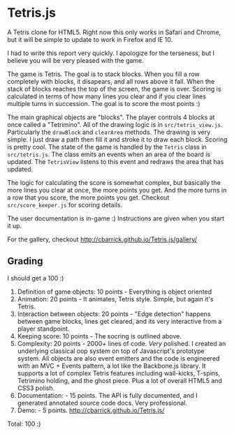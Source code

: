 Tetris.js
=========
A Tetris clone for HTML5. Right now this only works in Safari and Chrome, but it will be simple to update to work in Firefox and IE 10.

I had to write this report very quickly. I apologize for the terseness, but I believe you will be very pleased with the game.

The game is Tetris. The goal is to stack blocks. When you fill a row completely with blocks, it disapears, and all rows above it fall. When the stack of blocks reaches the top of the screen, the game is over. Scoring is calculated in terms of how many lines you clear and if you clear lines multiple turns in succession. The goal is to score the most points :)

The main graphical objects are "blocks". The player controls 4 blocks at once called a "Tetrimino". All of the drawing logic is in `src/tetris_view.js`. Particularly the `drawBlock` and `clearArea` methods. The drawing is very simple. I just draw a path then fill it and stroke it to draw each block. Scoring is pretty cool. The state of the game is handled by the `Tetris` class in `src/tetris.js`. The class emits an events when an area of the board is updated. The `TetrisView` listens to this event and redraws the area that has updated.

The logic for calculating the score is somewhat complex, but basically the more lines you clear at once, the more points you get. And the more turns in a row that you score, the more points you get. Checkout `src/score_keeper.js` for scoring details.

The user documentation is in-game :) Instructions are given when you start it up.

For the gallery, checkout http://cbarrick.github.io/Tetris.js/gallery/


Grading
-------
I should get a 100 :)

1. Definition of game objects: 10 points - Everything is object oriented
2. Animation: 20 points - It animates, Tetris style. Simple, but again it's Tetris.
3. Interaction between objects: 20 points - "Edge detection" happens between game blocks, lines get cleared, and its very interactive from a player standpoint.
4. Keeping score: 10 points - The socring is outlined above.
5. Complexity: 20 points - 2000+ lines of code. *Very* polished. I created an underlying classical oop system on top of Javascript's prototype system. All objects are also event emitters and the code is engineered with an MVC + Events pattern, a lot like the Backbone.js library. It supports a lot of complex Tetris features including wall-kicks, T-spins, Tetrimino holding, and the ghost piece. Plus a lot of overall HTML5 and CSS3 polish.
6. Documentation: - 15 points. The API is fully documented, and I generated annotated source code docs. Very professional.
7. Demo: - 5 points. http://cbarrick.github.io/Tetris.js/

Total: 100 :)
